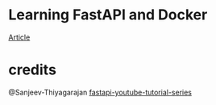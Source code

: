 # Learning FastAPI and Docker
[Article](https://dev.to/danchei99/getting-started-with-fast-api-and-docker-part-1-54oo)

# credits
@Sanjeev-Thiyagarajan [fastapi-youtube-tutorial-series](https://www.youtube.com/playlist?list=PL8VzFQ8k4U1IiGUWdBI7s9Y7dm-4tgCXJ)